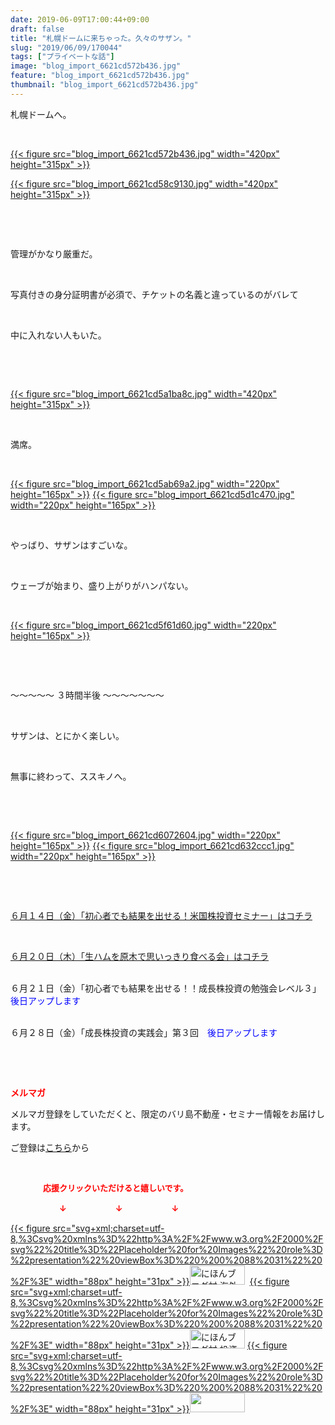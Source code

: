 ```yaml
---
date: 2019-06-09T17:00:44+09:00
draft: false
title: "札幌ドームに来ちゃった。久々のサザン。"
slug: "2019/06/09/170044"
tags: ["プライベートな話"]
image: "blog_import_6621cd572b436.jpg"
feature: "blog_import_6621cd572b436.jpg"
thumbnail: "blog_import_6621cd572b436.jpg"
---
```

<p>札幌ドームへ。</p><p> </p><p><a href="blog_import_6621cd572b436.jpg">{{< figure src="blog_import_6621cd572b436.jpg" width="420px" height="315px" >}}</a></p><p><a href="blog_import_6621cd58c9130.jpg">{{< figure src="blog_import_6621cd58c9130.jpg" width="420px" height="315px" >}}</a></p><p> </p><p> </p><p>管理がかなり厳重だ。</p><p> </p><p>写真付きの身分証明書が必須で、チケットの名義と違っているのがバレて</p><p> </p><p>中に入れない人もいた。</p><p> </p><p> </p><p><a href="blog_import_6621cd5a1ba8c.jpg">{{< figure src="blog_import_6621cd5a1ba8c.jpg" width="420px" height="315px" >}}</a></p><p> </p><p>満席。</p><p> </p><p><a href="blog_import_6621cd5ab69a2.jpg">{{< figure src="blog_import_6621cd5ab69a2.jpg" width="220px" height="165px" >}}</a> <a href="blog_import_6621cd5d1c470.jpg">{{< figure src="blog_import_6621cd5d1c470.jpg" width="220px" height="165px" >}}</a></p><p> </p><p>やっばり、サザンはすごいな。</p><p> </p><p>ウェーブが始まり、盛り上がりがハンパない。</p><p> </p><p><a href="blog_import_6621cd5f61d60.jpg">{{< figure src="blog_import_6621cd5f61d60.jpg" width="220px" height="165px" >}}</a></p><p> </p><p> </p><p>〜〜〜〜〜 ３時間半後 〜〜〜〜〜〜〜</p><p> </p><p>サザンは、とにかく楽しい。</p><p> </p><p>無事に終わって、ススキノへ。</p><p> </p><p> </p><p><a href="blog_import_6621cd6072604.jpg">{{< figure src="blog_import_6621cd6072604.jpg" width="220px" height="165px" >}}</a> <a href="blog_import_6621cd632ccc1.jpg">{{< figure src="blog_import_6621cd632ccc1.jpg" width="220px" height="165px" >}}</a></p><p> </p><p> </p><p><a href="https://ameblo.jp/baliclub/entry-12465538260.html" target="_blank">６月１４日（金）「初心者でも結果を出せる！米国株投資セミナー」はコチラ</a></p><p> </p><p><a href="https://ameblo.jp/baliclub/entry-12467937290.html" target="_blank">６月２０日（木）「生ハムを原木で思いっきり食べる会」はコチラ</a></p><p><br/>６月２１日（金）「初心者でも結果を出せる！！成長株投資の勉強会レベル３」<span style="color: rgb(0, 0, 255);">後日アップします</span></p><p><br/>６月２８日（金）「成長株投資の実践会」第３回　<span style="color: rgb(0, 0, 255);">後日アップします</span></p><p> </p><p> </p><p><span style="font-weight: bold;"><span style="color: rgb(255, 0, 0);">メルマガ</span></span></p><p>メルマガ登録をしていただくと、限定のバリ島不動産・セミナー情報をお届けします。</p><p>ご登録は<a href="f9eeVI" target="_blank">こちら</a>から</p><p style="text-align: center;"> </p><p><font color="#ff0000" size="2"><strong>　　　　応援クリックいただけると嬉しいです。</strong></font></p><p><font color="#ff0000" size="2"><strong>　　　　　　↓　　　　　　↓　　　　　　↓</strong></font></p><p><a href="ranking.html?p_cid=01260127" id="&amp;blogmura_banner">{{< figure src="svg+xml;charset=utf-8,%3Csvg%20xmlns%3D%22http%3A%2F%2Fwww.w3.org%2F2000%2Fsvg%22%20title%3D%22Placeholder%20for%20Images%22%20role%3D%22presentation%22%20viewBox%3D%220%200%2088%2031%22%20%2F%3E" width="88px" height="31px" >}}<noscript><img alt="にほんブログ村 海外生活ブログ バリ島情報へ" border="0" height="31" src="//overseas.blogmura.com/bali/img/bali88_31.gif" width="88"></noscript></a>  <a href="ranking.html?p_cid=01260127" id="&amp;blogmura_banner">{{< figure src="svg+xml;charset=utf-8,%3Csvg%20xmlns%3D%22http%3A%2F%2Fwww.w3.org%2F2000%2Fsvg%22%20title%3D%22Placeholder%20for%20Images%22%20role%3D%22presentation%22%20viewBox%3D%220%200%2088%2031%22%20%2F%3E" width="88px" height="31px" >}}<noscript><img alt="にほんブログ村 投資ブログ 不動産投資へ" border="0" height="31" src="//investment.blogmura.com/hudousantoushi/img/hudousantoushi88_31.gif" width="88"></noscript></a> <a href="link.php?1804582" title="人気ブログランキングへ">{{< figure src="svg+xml;charset=utf-8,%3Csvg%20xmlns%3D%22http%3A%2F%2Fwww.w3.org%2F2000%2Fsvg%22%20title%3D%22Placeholder%20for%20Images%22%20role%3D%22presentation%22%20viewBox%3D%220%200%2088%2031%22%20%2F%3E" width="88px" height="31px" >}}<noscript><img border="0" height="31" src="https://blog.with2.net/img/banner/banner_22.gif" width="88"></noscript></a></p>

